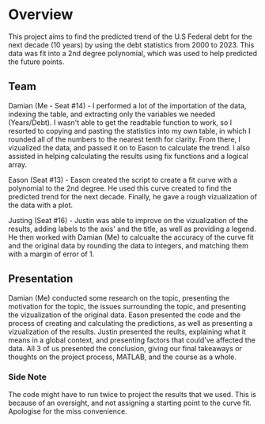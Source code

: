 # **Overview**

This project aims to find the predicted trend of the U.S Federal debt for the next decade (10 years) by using the debt statistics from 2000 to 2023. This data was fit into a 2nd degree polynomial, which was used to help predicted the future points.

## **Team**

Damian (Me - Seat #14) - I performed a lot of the importation of the data, indexing the table, and extracting only the variables we needed (Years/Debt). I wasn't able to get the readtable function to work, so I resorted to copying and pasting the statistics into my own table, in which I rounded all of the numbers to the nearest tenth for clarity. From there, I vizualized the data, and passed it on to Eason to calculate the trend. I also assisted in helping calculating the results using fix functions and a logical array.

Eason (Seat #13) - Eason created the script to create a fit curve with a polynomial to the 2nd degree. He used this curve created to find the predicted trend for the next decade. Finally, he gave a rough vizualization of the data with a plot.

Justing (Seat #16) - Justin was able to improve on the vizualization of the results, adding labels to the axis' and the title, as well as providing a legend. He then worked with Damian (Me) to calcualte the accuracy of the curve fit and the original data by rounding the data to integers, and matching them with a margin of error of 1.

## **Presentation**

Damian (Me) conducted some research on the topic, presenting the motivation for the topic, the issues surrounding the topic, and presenting the vizualization of the original data. Eason presented the code and the process of creating and calculating the predictions, as well as presenting a vizualization of the results. 
Justin presented the reults, explaining what it means in a global context, and presenting factors that could've affected the data. All 3 of us presented the conclusion, giving our final takeaways or thoughts on the project process,
MATLAB, and the course as a whole.

### **Side Note**

The code might have to run twice to project the results that we used. This is because of an oversight, and not assigning a starting point to the curve fit. Apologise for the miss convenience.
